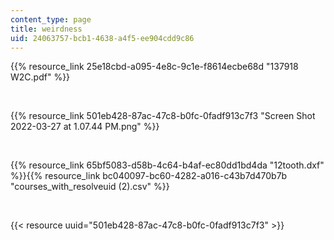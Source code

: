 ```yaml
---
content_type: page
title: weirdness
uid: 24063757-bcb1-4638-a4f5-ee904cdd9c86
---
```

{{% resource_link 25e18cbd-a095-4e8c-9c1e-f8614ecbe68d "137918 W2C.pdf" %}}

 

{{% resource_link 501eb428-87ac-47c8-b0fc-0fadf913c7f3 "Screen Shot 2022-03-27 at 1.07.44 PM.png" %}}

 

{{% resource_link 65bf5083-d58b-4c64-b4af-ec80dd1bd4da "12tooth.dxf" %}}{{% resource_link bc040097-bc60-4282-a016-c43b7d470b7b "courses_with_resolveuid (2).csv" %}}

 

{{< resource uuid="501eb428-87ac-47c8-b0fc-0fadf913c7f3" >}}